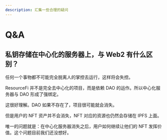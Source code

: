 ```yaml
---
description: 汇集一些合理的疑问
---
```


# Q\&A

## 私钥存储在中心化的服务器上，与 Web2 有什么区别？

任何一个事物都不可能完全脱离人的掌控去运行，这样将会失控。

ResourceFi 并不是完全去中心化的项目，而是依赖 DAO 的运作。所以中心化服务器与 DAO 形成了强绑定。

这很好理解。DAO 如果不存在了，项目很可能就会消失。

但是用户的 NFT 资产并不会消失，NFT 对应的资源也仍然会存储在 IPFS 上面。

唯一的问题就是：在中心化服务器消失之后，用户如何继续让他们的 NFT 发挥价值。这个问题目前我们还没想好。
